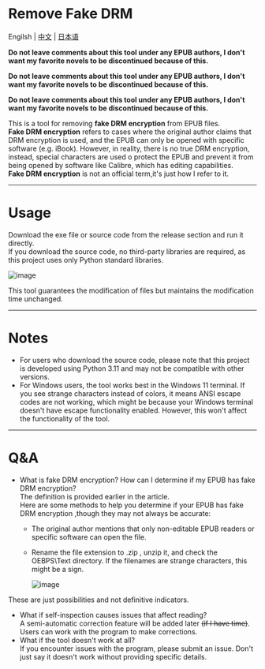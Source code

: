 # Remove Fake DRM

Engilsh | [中文](./README_zh.md) | [日本语](./README_ja.md)

**Do not leave comments about this tool under any EPUB authors, I don't want my favorite novels to be discontinued because of this.**

**Do not leave comments about this tool under any EPUB authors, I don't want my favorite novels to be discontinued because of this.**

**Do not leave comments about this tool under any EPUB authors, I don't want my favorite novels to be discontinued because of this.**

This is a tool for removing **fake DRM encryption** from EPUB files.  
**Fake DRM encryption** refers to cases where the original author claims that DRM encryption is used, and the EPUB can only be opened with specific software (e.g. iBook). However, in reality, there is no true DRM encryption, instead, special characters are used o protect the EPUB and prevent it from being opened by software like Calibre, which has editing capabilities.  
**Fake DRM encryption** is not an official term,it's just how I refer to it.

---

# Usage

Download the exe file or source code from the release section and run it directly.  
If you download the source code, no third-party libraries are required, as this project uses only Python standard libraries.

![image](https://github.com/user-attachments/assets/0307c054-34ec-4497-889f-fa1b1047c475)


This tool guarantees the modification of files but maintains the modification time unchanged.

---

# Notes

+ For users who download the source code, please note that this project is developed using Python 3.11 and may not be compatible with other versions.
+ For Windows users, the tool works best in the Windows 11 terminal. If you see strange characters instead of colors, it means ANSI escape codes are not working, which might be because your Windows terminal doesn't have escape functionality enabled. However, this won't affect the functionality of the tool.

---

# Q&A

+ What is fake DRM encryption? How can I determine if my EPUB has fake DRM encryption?  
  The definition is provided earlier in the article.  
  Here are some methods to help you determine if your EPUB has fake DRM encryption ,though they may not always be accurate:
    - The original author mentions that only non-editable EPUB readers or specific software can open the file.
    - Rename the file extension to .zip , unzip it, and check the OEBPS\Text directory. If the filenames are strange characters, this might be a sign.

      ![image](https://github.com/user-attachments/assets/68271d86-25b0-4abd-9342-592cfd486799)


These are just possibilities and not definitive indicators.

+ What if self-inspection causes issues that affect reading?  
  A semi-automatic correction feature will be added later ~~(if I have time)~~. Users can work with the program to make corrections.
+ What if the tool doesn't work at all?  
  If you encounter issues with the program, please submit an issue. Don't just say it doesn't work without providing specific details.

